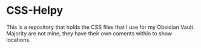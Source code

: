 # CSS-Helpy
This is a repository that holds the CSS files that I use for my Obsidian Vault. Majority are not mine, they have their own coments within to show locations.
